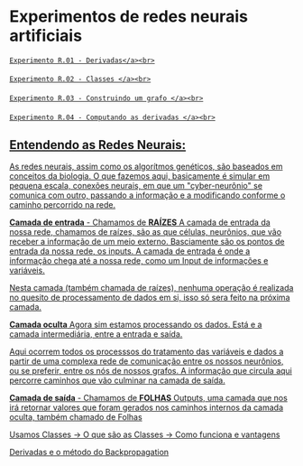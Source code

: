 # Experimentos de redes neurais artificiais


#### <a href = "https://github.com/VictorPuntelRui/RNAG-vic/blob/main/RedesNeurais/experimento%20R.01%20-%20derivadas.ipynb">
    Experimento R.01 - Derivadas</a><br>

#### <a href = "https://github.com/VictorPuntelRui/RNAG-vic/blob/main/RedesNeurais/experimento%20R.02%20-%20classes.ipynb">
    Experimento R.02 - Classes </a><br>

#### <a href = "https://github.com/VictorPuntelRui/RNAG-vic/blob/main/RedesNeurais/experimento%20R.03%20-%20construindo%20um%20grafo%20automaticamente.ipynb">
    Experimento R.03 - Construindo um grafo </a><br>

#### <a href = "https://github.com/VictorPuntelRui/RNAG-vic/blob/main/RedesNeurais/experimento%20R.04%20-%20computando%20gradientes%20locais.ipynb">
    Experimento R.04 - Computando as derivadas </a><br>

## Entendendo as Redes Neurais:

As redes neurais, assim como os algorítmos genéticos, são baseados em conceitos da biologia.
O que fazemos aqui, basicamente é simular em pequena escala, conexões neurais, em que um "cyber-neurônio" se comunica com outro, passando a informação e a modificando conforme o caminho percorrido na rede.



**Camada de entrada** - Chamamos de **RAÍZES**
A camada de entrada da nossa rede, chamamos de raízes, são as que células, neurônios, que vão receber a informação de um meio externo. Basciamente são os pontos de entrada da nossa rede, os inputs.
A camada de entrada é onde a informação chega até a nossa rede, como um Input de informações e variáveis. <dt>
    Nesta camada (também chamada de raízes), nenhuma operação é realizada no quesito de processamento de dados em si, isso só sera feito na próxima camada.

**Camada oculta**
Agora sim estamos processando os dados. Está e a camada intermediária, entre a entrada e saída.<dt>
    Aqui ocorrem todos os processsos do tratamento das variáveis e dados a partir de uma complexa rede de comunicação entre os nossos neurônios, ou se preferir, entre os nós de nossos grafos. A informação que circula aqui percorre caminhos que vão culminar na camada de saída.

**Camada de saída** - Chamamos de **FOLHAS**
Outputs, uma camada que nos irá retornar valores que foram gerados nos caminhos internos da camada oculta, também chamado de Folhas


Usamos Classes
-> O que são as Classes
-> Como funciona e vantagens

Derivadas e o método do Backpropagation



